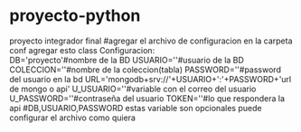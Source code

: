 # proyecto-python
proyecto integrador final
#agregar el archivo de configuracion en la carpeta conf
agregar esto
class Configuracion:        
    DB='proyecto'#nombre de la BD
    USUARIO=''#usuario de la BD
    COLECCION=''#nombre de la coleccion(tabla)
    PASSWORD=''#password del usuario en la bd
    URL='mongodb+srv://'+USUARIO+':'+PASSWORD+'url de mongo o api'
    U_USUARIO=''#variable con el correo del usuario
    U_PASSWORD=''#contraseña del usuario
    TOKEN=''#lo que respondera la api
#DB,USUARIO,PASSWORD
  estas variable son opcionales puede configurar el archivo como quiera
